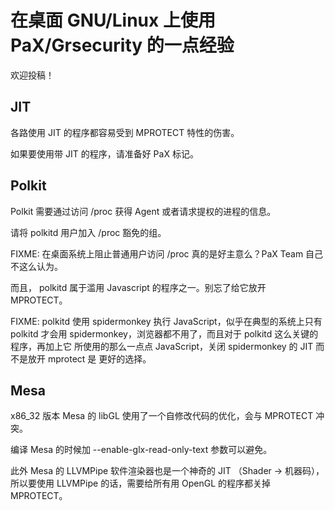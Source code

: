 # 在桌面 GNU/Linux 上使用 PaX/Grsecurity 的一点经验

欢迎投稿！

## JIT

各路使用 JIT 的程序都容易受到 MPROTECT 特性的伤害。

如果要使用带 JIT 的程序，请准备好 PaX 标记。

## Polkit

Polkit 需要通过访问 /proc 获得 Agent 或者请求提权的进程的信息。

请将 polkitd 用户加入 /proc 豁免的组。

FIXME: 在桌面系统上阻止普通用户访问 /proc 真的是好主意么？PaX Team
自己不这么认为。

而且， polkitd 属于滥用 Javascript 的程序之一。别忘了给它放开 MPROTECT。

FIXME: polkitd 使用 spidermonkey 执行 JavaScript，似乎在典型的系统上只有 polkitd
才会用 spidermonkey，浏览器都不用了，而且对于 polkitd 这么关键的程序，再加上它
所使用的那么一点点 JavaScript，关闭 spidermonkey 的 JIT 而不是放开 mprotect 是
更好的选择。

## Mesa

x86_32 版本 Mesa 的 libGL 使用了一个自修改代码的优化，会与 MPROTECT 冲突。

编译 Mesa 的时候加 --enable-glx-read-only-text 参数可以避免。

此外 Mesa 的 LLVMPipe 软件渲染器也是一个神奇的 JIT （Shader -> 机器码），所以要使用 LLVMPipe 的话，需要给所有用 OpenGL 的程序都关掉 MPROTECT。
